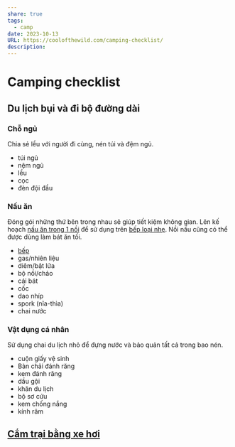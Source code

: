 ```yaml
---
share: true
tags:
  - camp
date: 2023-10-13
URL: https://coolofthewild.com/camping-checklist/
description: 
---
```


# Camping checklist
## Du lịch bụi và đi bộ đường dài
### Chỗ ngủ
Chia sẻ lều với người đi cùng, nén túi và đệm ngủ.

- túi ngủ
- nệm ngủ
- lều
- cọc
- đèn đội đầu
### Nấu ăn

Đóng gói những thứ bên trong nhau sẽ giúp tiết kiệm không gian. Lên kế hoạch [nấu ăn trong 1 nồi](https://coolofthewild.com/camping/one-pot-camping-meals) để sử dụng trên [bếp loại nhẹ](https://coolofthewild.com/gear/best-backpacking-stoves ). Nồi nấu cũng có thể được dùng làm bát ăn tối.

- [bếp](./DIY%20Alcohol%20Stove.md)
- gas/nhiên liệu
- diêm/bật lửa
- bộ nồi/chảo
- cái bát
- cốc
- dao nhíp
- spork (nĩa-thìa)
- chai nước

### Vật dụng cá nhân

Sử dụng chai du lịch nhỏ để đựng nước và bảo quản tất cả trong bao nén.

- cuộn giấy vệ sinh
- Bàn chải đánh răng
- kem đánh răng
- dầu gội
- khăn du lịch
- bộ sơ cứu
- kem chống nắng
- kính râm

## [Cắm trại bằng xe hơi](../../C%E1%BA%AFm%20tr%E1%BA%A1i%20b%E1%BA%B1ng%20xe%20h%C6%A1i.md)